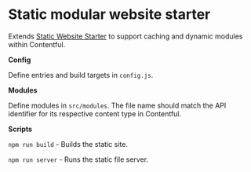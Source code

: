 # Static modular website starter

Extends [Static Website Starter](https://github.com/nathanbuchar/static-website-starter) to support caching and dynamic modules within Contentful.

**Config**

Define entries and build targets in `config.js`.

**Modules**

Define modules in `src/modules`. The file name should match the API identifier for its respective content type in Contentful.

**Scripts**

`npm run build` - Builds the static site.

`npm run server` - Runs the static file server.
